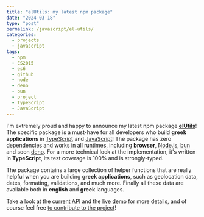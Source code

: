 ```yaml
---
title: "elUtils: my latest npm package"
date: "2024-03-18"
type: "post"
permalink: /javascript/el-utils/
categories:
  - projects
  - javascript
tags:
  - npm
  - ES2015
  - es6
  - github
  - node
  - deno
  - bun
  - project
  - TypeScript
  - JavaScript
---
```


I'm extremely proud and happy to announce my latest npm package [**elUtils**](https://www.npmjs.com/package/@tsevdos/el-utils)! The specific package is a must-have for all developers who build **greek applications** in [TypeScript](https://www.typescriptlang.org/) and [JavaScript](https://developer.mozilla.org/en-US/docs/Web/JavaScript/Language_overview)! The package has zero dependencies and works in all runtimes, including **browser**, [Node.js](https://nodejs.org), [bun](https://bun.sh/) and soon [deno](https://deno.com/). For a more technical look at the implementation, it's written in **TypeScript**, its test coverage is 100% and is strongly-typed.

The package contains a large collection of helper functions that are really helpful when you are building **greek applications**, such as geolocation data, dates, formating, validations, and much more. Finally all these data are available both in **english** and **greek** languages.

Take a look at the [current API](https://paka.dev/npm/@tsevdos/el-utils) and the [live demo](https://codesandbox.io/p/sandbox/elutils-demo-r8sphg) for more details, and of course feel free [to contribute to the project](https://github.com/tsevdos/elUtils)!
